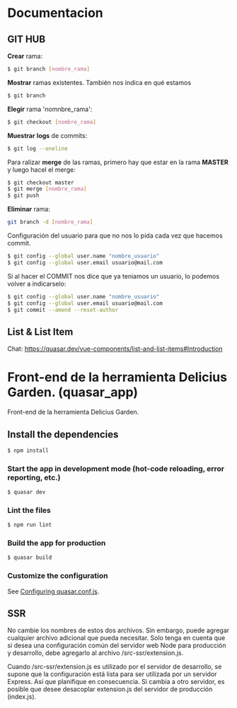 # Documentacion

## GIT HUB

**Crear** rama:
```bash
$ git branch [nombre_rama] 
```

**Mostrar** ramas existentes. También nos indica en qué estamos
```bash
$ git branch
```

**Elegir** rama 'nomnbre_rama':
```bash
$ git checkout [nombre_rama]
```

**Muestrar** **logs** de commits:
```bash
$ git log --oneline
```

Para ralizar **merge** de las ramas, primero hay que estar en la rama **MASTER** y luego hacel el merge:
```bash
$ git checkout master
$ git merge [nombre_rama]
$ git push
```

**Eliminar** rama:
```bash
git branch -d [nombre_rama]
```

Configuración del usuario para que no nos lo pida cada  vez que hacemos commit.
```bash
$ git config --global user.name "nombre_usuario"
$ git config --global user.email usuario@mail.com
```
Si al hacer el COMMIT nos dice que ya teniamos un usuario, lo podemos volver a indicarselo:
```bash
$ git config --global user.name "nombre_usuario"
$ git config --global user.email usuario@mail.com
$ git commit --amend --reset-author
```

## List & List Item
Chat:
https://quasar.dev/vue-components/list-and-list-items#Introduction

# Front-end de la herramienta Delicius Garden. (quasar_app)

Front-end de la herramienta Delicius Garden.

## Install the dependencies
```bash
$ npm install
```

### Start the app in development mode (hot-code reloading, error reporting, etc.)
```bash
$ quasar dev
```

### Lint the files
```bash
$ npm run lint
```

### Build the app for production
```bash
$ quasar build
```

### Customize the configuration
See [Configuring quasar.conf.js](https://quasar.dev/quasar-cli/quasar-conf-js).


## SSR
No cambie los nombres de estos dos archivos. Sin embargo, puede agregar cualquier archivo adicional que pueda necesitar. Solo tenga en cuenta que si desea una configuración común del servidor web Node para producción y desarrollo, debe agregarlo al archivo /src-ssr/extension.js.

Cuando /src-ssr/extension.js es utilizado por el servidor de desarrollo, se supone que la configuración está lista para ser utilizada por un servidor Express. Así que planifique en consecuencia. Si cambia a otro servidor, es posible que desee desacoplar extension.js del servidor de producción (index.js).